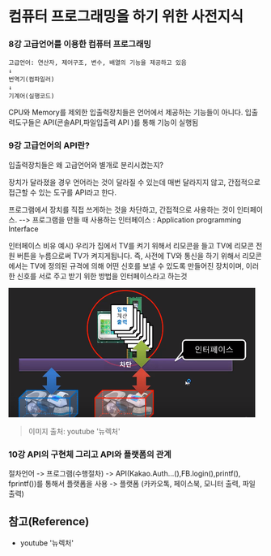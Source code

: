 # 컴퓨터 프로그래밍을 하기 위한 사전지식 

### 8강  고급언어를 이용한 컴퓨터 프로그래밍



```
고급언어: 연산자, 제어구조, 변수, 배열의 기능을 제공하고 있음
↓
번역기(컴파일러)
↓
기계어(실행코드)
```

CPU와 Memory를 제외한 입출력장치들은 언어에서 제공하는 기능들이 아니다.
입출력도구들은 API(콘솔API,파일입출력 API )를 통해 기능이 실행됨

### 9강 고급언어의 API란?

입출력장치들은 왜 고급언어와 별개로 분리시켰는지?

장치가 달라졌을 경우 언어라는 것이 달라질 수 있는데 매번 달라지지 않고, 간접적으로 접근할 수 있는 도구를 API라고 한다.

프로그램에서 장치를 직접 쓰게하는 것을 차단하고, 간접적으로 사용하는 것이 인터페이스.
--> 프로그램을 만들 때 사용하는 인터페이스 : Application programming Interface

인터페이스 비유 예시)
우리가 집에서 TV를 켜기 위해서 리모콘을 들고 TV에 리모콘 전원 버튼을 누름으로써 TV가 켜지게됩니다. 즉, 사전에 TV와 통신을 하기 위해서 리모콘에서는 TV에 정의된 규격에 의해 어떤 신호를 보낼 수 있도록 만들어진 장치이며, 이러한 신호를 서로 주고 받기 위한 방법을 인터페이스라고 하는것

![image-20200219171608775](./image/image1.png)

> 이미지 출처: youtube '뉴렉처' 

### 10강 API의 구현체 그리고 API와 플랫폼의 관계

절차언어 -> 프로그램(수행절차) -> API(Kakao.Auth...(),FB.login(),printf(), fprintf())를 통해서 플랫폼을 사용 -> 플랫폼 (카카오톡, 페이스북, 모니터 출력, 파일 출력)

## 참고(Reference)

- youtube '뉴렉처'